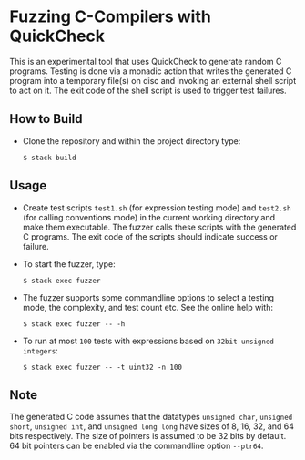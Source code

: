 # Fuzzing C-Compilers with QuickCheck

This is an experimental tool that uses QuickCheck to generate random C programs. Testing is done via a monadic action that writes the generated C program into a temporary file(s) on disc and invoking an external shell script to act on it. The exit code of the shell script is used to trigger test failures.


## How to Build

- Clone the repository and within the project directory type:

      $ stack build

## Usage

- Create test scripts `test1.sh` (for expression testing mode) and `test2.sh` (for calling conventions mode) in the current working directory and make them executable. The fuzzer calls these scripts with the generated C programs. The exit code of the scripts should indicate success or failure.

- To start the fuzzer, type:

      $ stack exec fuzzer

- The fuzzer supports some commandline options to select a testing mode, the complexity, and test count etc. See the online help with:

      $ stack exec fuzzer -- -h

- To run at most `100` tests with expressions based on `32bit unsigned integers`:

      $ stack exec fuzzer -- -t uint32 -n 100


## Note

The generated C code assumes that the datatypes `unsigned char`, `unsigned short`, `unsigned int`, and `unsigned long long` have sizes of 8, 16, 32, and 64 bits respectively. The size of pointers is assumed to be 32 bits by default. 64 bit pointers can be enabled via the commandline option `--ptr64`.

